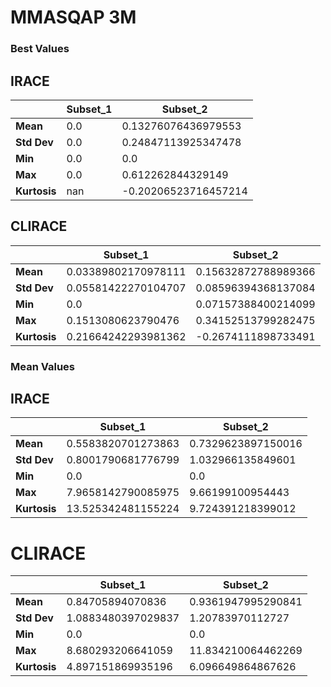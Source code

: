 # MMASQAP 3M

### Best Values

## IRACE
|            | Subset_1          | Subset_2                    |
|------------|-------------------|-----------------------------|
| **Mean**   | 0.0               | 0.13276076436979553         |
| **Std Dev**| 0.0               | 0.24847113925347478         |
| **Min**    | 0.0               | 0.0                         |
| **Max**    | 0.0               | 0.612262844329149           |
| **Kurtosis**| nan              | -0.20206523716457214        |
## CLIRACE 
|            | Subset_1                  | Subset_2                  |
|------------|---------------------------|---------------------------|
| **Mean**   | 0.03389802170978111        | 0.15632872788989366       |
| **Std Dev**| 0.05581422270104707        | 0.08596394368137084       |
| **Min**    | 0.0                        | 0.07157388400214099       |
| **Max**    | 0.1513080623790476         | 0.34152513799282475       |
| **Kurtosis**| 0.21664242293981362       | -0.2674111898733491       |
### Mean Values
##  IRACE
|            | Subset_1                  | Subset_2                  |
|------------|---------------------------|---------------------------|
| **Mean**   | 0.5583820701273863         | 0.7329623897150016        |
| **Std Dev**| 0.8001790681776799         | 1.032966135849601         |
| **Min**    | 0.0                        | 0.0                       |
| **Max**    | 7.9658142790085975         | 9.66199100954443          |
| **Kurtosis**| 13.525342481155224        | 9.724391218399012         |
# CLIRACE
|            | Subset_1                  | Subset_2                  |
|------------|---------------------------|---------------------------|
| **Mean**   | 0.84705894070836           | 0.9361947995290841        |
| **Std Dev**| 1.0883480397029837         | 1.20783970112727          |
| **Min**    | 0.0                        | 0.0                       |
| **Max**    | 8.680293206641059          | 11.834210064462269        |
| **Kurtosis**| 4.897151869935196         | 6.096649864867626         |
